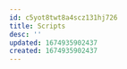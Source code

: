 ```yaml
---
id: c5yot8twt8a4scz131hj726
title: Scripts
desc: ''
updated: 1674935902437
created: 1674935902437
---
```

